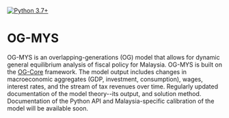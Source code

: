[![Python 3.7+](https://img.shields.io/badge/python-3.7%2B-blue.svg)](https://www.python.org/downloads/release/python-377/)

# OG-MYS
OG-MYS is an overlapping-generations (OG) model that allows for dynamic general equilibrium analysis of fiscal policy for Malaysia. OG-MYS is built on the [OG-Core](https://github.com/PSLmodels/OG-Core) framework. The model output includes changes in macroeconomic aggregates (GDP, investment, consumption), wages, interest rates, and the stream of tax revenues over time. Regularly updated documentation of the model theory--its output, and solution method. Documentation of the Python API and Malaysia-specific calibration of the model will be available soon.

